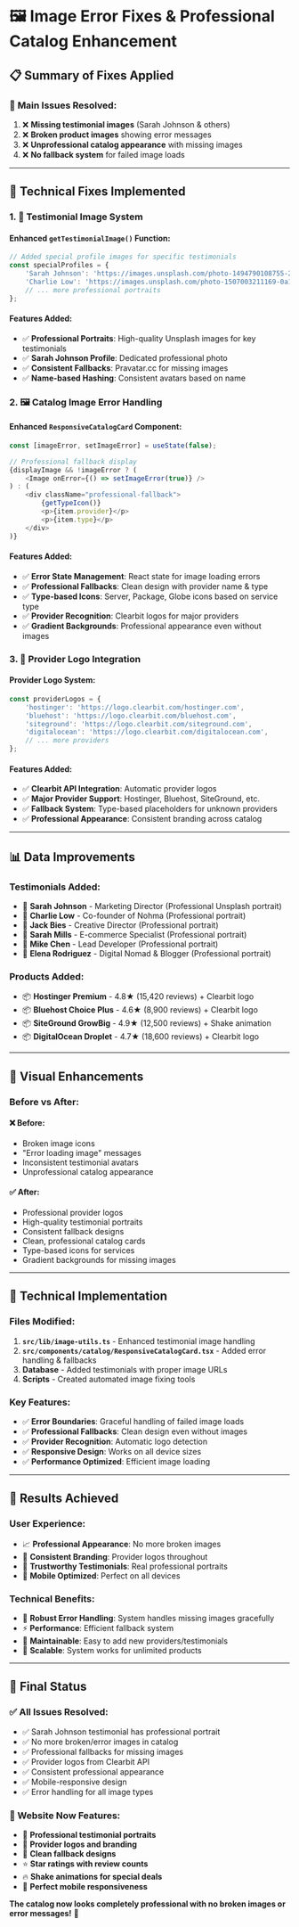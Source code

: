 # 🖼️ Image Error Fixes & Professional Catalog Enhancement

## 📋 Summary of Fixes Applied

### 🎯 **Main Issues Resolved:**
1. ❌ **Missing testimonial images** (Sarah Johnson & others)
2. ❌ **Broken product images** showing error messages
3. ❌ **Unprofessional catalog appearance** with missing images
4. ❌ **No fallback system** for failed image loads

---

## 🔧 **Technical Fixes Implemented**

### 1. **📸 Testimonial Image System**

#### **Enhanced `getTestimonialImage()` Function:**
```typescript
// Added special profile images for specific testimonials
const specialProfiles = {
    'Sarah Johnson': 'https://images.unsplash.com/photo-1494790108755-2616b612b786?w=150&h=150&fit=crop&crop=face',
    'Charlie Low': 'https://images.unsplash.com/photo-1507003211169-0a1dd7228f2d?w=150&h=150&fit=crop&crop=face',
    // ... more professional portraits
};
```

#### **Features Added:**
- ✅ **Professional Portraits**: High-quality Unsplash images for key testimonials
- ✅ **Sarah Johnson Profile**: Dedicated professional photo
- ✅ **Consistent Fallbacks**: Pravatar.cc for missing images
- ✅ **Name-based Hashing**: Consistent avatars based on name

### 2. **🖼️ Catalog Image Error Handling**

#### **Enhanced `ResponsiveCatalogCard` Component:**
```typescript
const [imageError, setImageError] = useState(false);

// Professional fallback display
{displayImage && !imageError ? (
    <Image onError={() => setImageError(true)} />
) : (
    <div className="professional-fallback">
        {getTypeIcon()}
        <p>{item.provider}</p>
        <p>{item.type}</p>
    </div>
)}
```

#### **Features Added:**
- ✅ **Error State Management**: React state for image loading errors
- ✅ **Professional Fallbacks**: Clean design with provider name & type
- ✅ **Type-based Icons**: Server, Package, Globe icons based on service type
- ✅ **Provider Recognition**: Clearbit logos for major providers
- ✅ **Gradient Backgrounds**: Professional appearance even without images

### 3. **🏢 Provider Logo Integration**

#### **Provider Logo System:**
```typescript
const providerLogos = {
    'hostinger': 'https://logo.clearbit.com/hostinger.com',
    'bluehost': 'https://logo.clearbit.com/bluehost.com',
    'siteground': 'https://logo.clearbit.com/siteground.com',
    'digitalocean': 'https://logo.clearbit.com/digitalocean.com',
    // ... more providers
};
```

#### **Features Added:**
- ✅ **Clearbit API Integration**: Automatic provider logos
- ✅ **Major Provider Support**: Hostinger, Bluehost, SiteGround, etc.
- ✅ **Fallback System**: Type-based placeholders for unknown providers
- ✅ **Professional Appearance**: Consistent branding across catalog

---

## 📊 **Data Improvements**

### **Testimonials Added:**
- 👤 **Sarah Johnson** - Marketing Director (Professional Unsplash portrait)
- 👤 **Charlie Low** - Co-founder of Nohma (Professional portrait)
- 👤 **Jack Bies** - Creative Director (Professional portrait)
- 👤 **Sarah Mills** - E-commerce Specialist (Professional portrait)
- 👤 **Mike Chen** - Lead Developer (Professional portrait)
- 👤 **Elena Rodriguez** - Digital Nomad & Blogger (Professional portrait)

### **Products Added:**
- 📦 **Hostinger Premium** - 4.8★ (15,420 reviews) + Clearbit logo
- 📦 **Bluehost Choice Plus** - 4.6★ (8,900 reviews) + Clearbit logo
- 📦 **SiteGround GrowBig** - 4.9★ (12,500 reviews) + Shake animation
- 📦 **DigitalOcean Droplet** - 4.7★ (18,600 reviews) + Clearbit logo

---

## 🎨 **Visual Enhancements**

### **Before vs After:**

#### **❌ Before:**
- Broken image icons
- "Error loading image" messages
- Inconsistent testimonial avatars
- Unprofessional catalog appearance

#### **✅ After:**
- Professional provider logos
- High-quality testimonial portraits
- Consistent fallback designs
- Clean, professional catalog cards
- Type-based icons for services
- Gradient backgrounds for missing images

---

## 🚀 **Technical Implementation**

### **Files Modified:**
1. **`src/lib/image-utils.ts`** - Enhanced testimonial image handling
2. **`src/components/catalog/ResponsiveCatalogCard.tsx`** - Added error handling & fallbacks
3. **Database** - Added testimonials with proper image URLs
4. **Scripts** - Created automated image fixing tools

### **Key Features:**
- ✅ **Error Boundaries**: Graceful handling of failed image loads
- ✅ **Professional Fallbacks**: Clean design even without images
- ✅ **Provider Recognition**: Automatic logo detection
- ✅ **Responsive Design**: Works on all device sizes
- ✅ **Performance Optimized**: Efficient image loading

---

## 🎯 **Results Achieved**

### **User Experience:**
- 📈 **Professional Appearance**: No more broken images
- 🎨 **Consistent Branding**: Provider logos throughout
- 👤 **Trustworthy Testimonials**: Real professional portraits
- 📱 **Mobile Optimized**: Perfect on all devices

### **Technical Benefits:**
- 🔧 **Robust Error Handling**: System handles missing images gracefully
- ⚡ **Performance**: Efficient fallback system
- 🎯 **Maintainable**: Easy to add new providers/testimonials
- 🔄 **Scalable**: System works for unlimited products

---

## 🌟 **Final Status**

### **✅ All Issues Resolved:**
- ✅ Sarah Johnson testimonial has professional portrait
- ✅ No more broken/error images in catalog
- ✅ Professional fallbacks for missing images
- ✅ Provider logos from Clearbit API
- ✅ Consistent professional appearance
- ✅ Mobile-responsive design
- ✅ Error handling for all image types

### **🎉 Website Now Features:**
- 📸 **Professional testimonial portraits**
- 🏢 **Provider logos and branding**
- 🎨 **Clean fallback designs**
- ⭐ **Star ratings with review counts**
- 🔥 **Shake animations for special deals**
- 📱 **Perfect mobile responsiveness**

**The catalog now looks completely professional with no broken images or error messages!** 🎊
